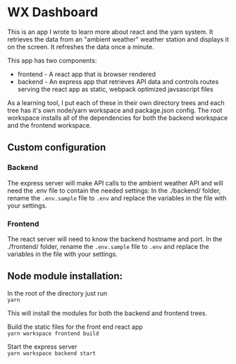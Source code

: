 # WX Dashboard
This is an app I wrote to learn more about react and the yarn system. It retrieves the data from an "ambient weather" weather station and displays it on the screen. It refreshes the data once a minute.

This app has two components:
- frontend - A react app that is browser rendered
- backend - An express app that retrieves API data and controls routes serving the react app as static, webpack optimized javsascript files

As a learning tool, I put each of these in their own directory trees and each tree has it's own node/yarn workspace and package.json config. The root workspace installs all of the dependencies for both the backend workspace and the frontend workspace.

## Custom configuration  
### Backend  
The express server will make API calls to the ambient weather API and will need the .env file to contain the needed settings:
In the ./backend/ folder, rename the `.env.sample` file to `.env` and replace the variables in the file with your settings.  
### Frontend  
The react server will need to know the backend hostname and port. In the ./frontend/ folder, rename the `.env.sample` file to `.env` and replace the variables in the file with your settings. 

## Node module installation:
In the root of the directory just run  
`yarn`

This will install the modules for both the backend and frontend trees.   

Build the static files for the front end react app  
`yarn workspace frontend build`

Start the express server  
`yarn workspace backend start`




